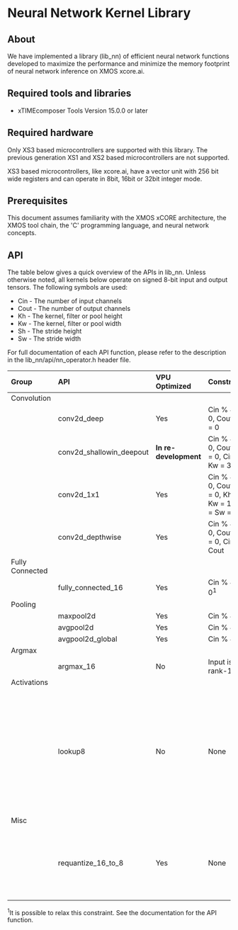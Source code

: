 # Neural Network Kernel Library

## About

We have implemented a library (lib_nn) of efficient neural network functions developed to maximize the performance and minimize the memory footprint of neural network inference on XMOS xcore.ai.

## Required tools and libraries

* xTIMEcomposer Tools Version 15.0.0 or later

## Required hardware

Only XS3 based microcontrollers are supported with this library. The previous generation XS1 and XS2 based microcontrollers are not supported.

XS3 based microcontrollers, like xcore.ai, have a vector unit with 256 bit wide registers and can operate in 8bit, 16bit or 32bit integer mode.

## Prerequisites

This document assumes familiarity with the XMOS xCORE architecture, the XMOS tool chain, the 'C' programming language, and neural network concepts.

## API

The table below gives a quick overview of the APIs in lib_nn.
Unless otherwise noted, all kernels below operate on signed 8-bit input and output tensors.
The following symbols are used:
- Cin - The number of input channels
- Cout - The number of output channels
- Kh - The kernel, filter or pool height
- Kw - The kernel, filter or pool width
- Sh - The stride height
- Sw - The stride width

For full documentation of each API function, please refer to the description in the lib_nn/api/nn_operator.h header file.

| Group | API | VPU Optimized | Constraints | Comments |
|:----|:---|:------------|:----------------|:--------------------------------------------------------|
|Convolution| | | | |
| |conv2d_deep|Yes|Cin % 4 = 0, Cout % 4 = 0 | |
| |conv2d_shallowin_deepout|**In re-development**|Cin % 4 = 0, Cout % 4 = 0, Cin * Kw = 32 | |
| |conv2d_1x1|Yes|Cin % 4 = 0, Cout % 4 = 0, Kh = Kw = 1, Sh = Sw = 1 | |
| |conv2d_depthwise|Yes|Cin % 4 = 0, Cout % 4 = 0, Cin = Cout | |
|Fully Connected| | | | |
| |fully_connected_16|Yes|Cin % 4 = 0<sup>1</sup>|Output is 16-bit|
|Pooling| | | | |
| |maxpool2d|Yes|Cin % 4 = 0| |
| |avgpool2d|Yes|Cin % 4 = 0| |
| |avgpool2d_global|Yes|Cin % 4 = 0| |
|Argmax| | | | |
| |argmax_16|No|Input is rank-1|Input is 16-bit|
|Activations| | | | |
| |lookup8|No|None|Logistic (sigmoid), tanh & ReLU activation functions can be implemented using a look-up table mapping 8-bit inputs to 8-bit outputs|
|Misc| | | | |
| |requantize_16_to_8|Yes|None|Reduces the bit depth of a vector with 16-bit elements to a vector of 8-bit elements|

<sup>1</sup>It is possible to relax this constraint.  See the documentation for the API function.